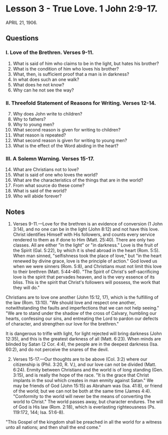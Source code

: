 # Lesson 3 - True Love. 1 John 2:9-17.

APRIL 21, 1906.

## Questions

### I. Love of the Brethren. Verses 9-11.

1. What is said of him who claims to be in the light, but hates his brother?
2. What is the condition of him who loves his brother?
3. What, then, is sufficient proof that a man is in darkness?
4. In what does such an one walk?
5. What does he not know?
6. Why can he not see the way?

### II. Threefold Statement of Reasons for Writing. Verses 12-14.

7. Why does John write to children?
8. Why to fathers?
9. Why to young men?
10. What second reason is given for writing to children?
11. What reason is repeated?
12. What second reason is given for writing to young men?
13. What is the effect of the Word abiding in the heart?

### III. A Solemn Warning. Verses 15-17.

14. What are Christians not to love?
15. What is said of one who loves the world?
16. What are the characteristics of the things that are in the world?
17. From what source do these come?
18. What is said of the world?
19. Who will abide forever?

## Notes

1. Verses 9-11.—Love for the brethren is an evidence of conversion (1 John 3:14), and no one can be in the light (John 8:12) and not have this love. Christ identifies Himself with His followers, and counts every service rendered to them as if done to Him (Matt. 25:40). There are only two classes. All are either "in the light" or "in darkness." Love is the fruit of the Spirit (Gal. 5:22), by which it is shed abroad in the heart (Rom. 5:5). When man sinned, "selfishness took the place of love," but "in the heart renewed by divine grace, love is the principle of action." God loved us when we were sinners (Rom. 5:8), and Christians must not limit this love to their brethren (Matt. 5:44-46). "The Spirit of Christ's self-sacrificing love is the spirit that pervades heaven, and is the very essence of its bliss. This is the spirit that Christ's followers will possess, the work that they will do."

Christians are to love one another (John 15:12, 17), which is the fulfilling of the law (Rom. 13:10). "We should love and respect one another, notwithstanding the faults and imperfections that we can not help seeing." "We are to stand under the shadow of the cross of Calvary, humbling our hearts, confessing our sins, and entreating the Lord to pardon our defects of character, and strengthen our love for the brethren."

It is dangerous to trifle with light, for light rejected will bring darkness (John 12:35), and this is the greatest darkness of all (Matt. 6:23). When minds are blinded by Satan (2 Cor. 4:4), the people are in the deepest darkness (Isa. 60:2), and do not perceive the snares of the devil.

2. Verses 15-17.—Our thoughts are to be above (Col. 3:2) where our citizenship is (Phil. 3:20, R. V.), and our love can not be divided (Matt. 6:24). Enmity between Christians and the world is of long standing (Gen. 3:15), and is really the hope of the race. "It is the grace that Christ implants in the soul which creates in man enmity against Satan." We may be friends of God (John 15:15) as Abraham was (Isa. 41:8), or friend of the world; but we can not be both at the same time (James 4:4). "Conformity to the world will never be the means of converting the world to Christ." The world passes away, but character endures. The will of God is His law (Rom. 2:18), which is everlasting righteousness (Ps. 119:172, 144; Isa. 51:6-8).

"This Gospel of the kingdom shall be preached in all the world for a witness unto all nations; and then shall the end come."